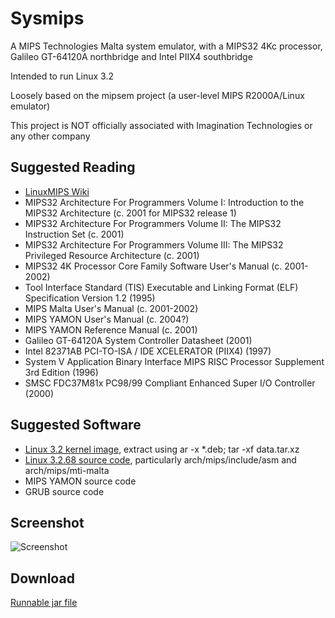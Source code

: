 # Sysmips

A MIPS Technologies Malta system emulator, with a MIPS32 4Kc processor, Galileo GT-64120A northbridge and Intel PIIX4 southbridge

Intended to run Linux 3.2

Loosely based on the mipsem project (a user-level MIPS R2000A/Linux emulator)

This project is NOT officially associated with Imagination Technologies or any 
other company

## Suggested Reading

* [LinuxMIPS Wiki](http://www.linux-mips.org/wiki/MIPS_Malta)
* MIPS32 Architecture For Programmers Volume I: Introduction to the MIPS32 Architecture (c. 2001 for MIPS32 release 1)
* MIPS32 Architecture For Programmers Volume II: The MIPS32 Instruction Set (c. 2001)
* MIPS32 Architecture For Programmers Volume III: The MIPS32 Privileged Resource Architecture (c. 2001)
* MIPS32 4K Processor Core Family Software User's Manual (c. 2001-2002)
* Tool Interface Standard (TIS) Executable and Linking Format (ELF) Specification Version 1.2 (1995)
* MIPS Malta User's Manual (c. 2001-2002)
* MIPS YAMON User's Manual (c. 2004?)
* MIPS YAMON Reference Manual (c. 2001)
* Galileo GT-64120A System Controller Datasheet (2001)
* Intel 82371AB PCI-TO-ISA / IDE XCELERATOR (PIIX4) (1997)
* System V Application Binary Interface MIPS RISC Processor Supplement 3rd Edition (1996)
* SMSC FDC37M81x PC98/99 Compliant Enhanced Super I/O Controller (2000)

## Suggested Software

* [Linux 3.2 kernel image](https://packages.debian.org/stable/kernel/linux-image-3.2.0-4-4kc-malta), extract using ar -x *.deb; tar -xf data.tar.xz
* [Linux 3.2.68 source code](https://cdn.kernel.org/pub/linux/kernel/v3.x/), particularly arch/mips/include/asm and arch/mips/mti-malta
* MIPS YAMON source code
* GRUB source code

## Screenshot

![Screenshot](https://dl.dropboxusercontent.com/u/8069847/sysmips.png)

## Download

[Runnable jar file](https://dl.dropboxusercontent.com/u/8069847/sysmips.jar)
